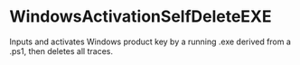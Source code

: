 # WindowsActivationSelfDeleteEXE
Inputs and activates Windows product key by a running .exe derived from a .ps1, then deletes all traces.
